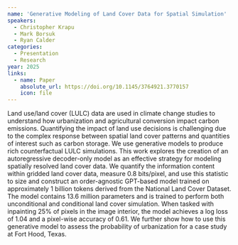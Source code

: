 ```yaml
---
name: 'Generative Modeling of Land Cover Data for Spatial Simulation'
speakers:
  - Christopher Krapu
  - Mark Borsuk
  - Ryan Calder
categories:
  - Presentation
  - Research
year: 2025
links:
  - name: Paper
    absolute_url: https://doi.org/10.1145/3764921.3770157
    icon: file
---
```


Land use/land cover (LULC) data are used in climate change studies to understand how urbanization and agricultural conversion impact carbon emissions. Quantifying the impact of land use decisions is challenging due to the complex response between spatial land cover patterns and quantities of interest such as carbon storage. We use generative models to produce rich counterfactual LULC simulations. This work explores the creation of an autoregressive decoder-only model as an effective strategy for modeling spatially resolved land cover data. We quantify the information content within gridded land cover data, measure 0.8 bits/pixel, and use this statistic to size and construct an order-agnostic GPT-based model trained on approximately 1 billion tokens derived from the National Land Cover Dataset. The model contains 13.6 million parameters and is trained to perform both unconditional and conditional land cover simulation. When tasked with inpainting 25% of pixels in the image interior, the model achieves a log loss of 1.04 and a pixel-wise accuracy of 0.61. We further show how to use this generative model to assess the probability of urbanization for a case study at Fort Hood, Texas.
